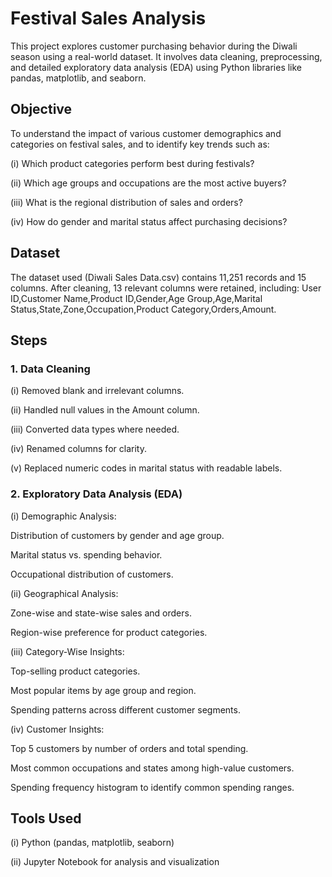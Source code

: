 # Festival Sales Analysis
This project explores customer purchasing behavior during the Diwali season using a real-world dataset. It involves data cleaning, preprocessing, and detailed exploratory data analysis (EDA) using Python libraries like pandas, matplotlib, and seaborn.
## Objective
To understand the impact of various customer demographics and categories on festival sales, and to identify key trends such as:

(i) Which product categories perform best during festivals?

(ii) Which age groups and occupations are the most active buyers?

(iii) What is the regional distribution of sales and orders?

(iv) How do gender and marital status affect purchasing decisions?
## Dataset
The dataset used (Diwali Sales Data.csv) contains 11,251 records and 15 columns. After cleaning, 13 relevant columns were retained, including:
User ID,Customer Name,Product ID,Gender,Age Group,Age,Marital Status,State,Zone,Occupation,Product Category,Orders,Amount.
## Steps
### 1. Data Cleaning
(i) Removed blank and irrelevant columns.

(ii) Handled null values in the Amount column.

(iii) Converted data types where needed.

(iv) Renamed columns for clarity.

(v) Replaced numeric codes in marital status with readable labels.
### 2. Exploratory Data Analysis (EDA)
(i) Demographic Analysis:

Distribution of customers by gender and age group.

Marital status vs. spending behavior.

Occupational distribution of customers.

(ii) Geographical Analysis:

Zone-wise and state-wise sales and orders.

Region-wise preference for product categories.

(iii) Category-Wise Insights:

Top-selling product categories.

Most popular items by age group and region.

Spending patterns across different customer segments.

(iv) Customer Insights:

Top 5 customers by number of orders and total spending.

Most common occupations and states among high-value customers.

Spending frequency histogram to identify common spending ranges.
## Tools Used
(i) Python (pandas, matplotlib, seaborn)

(ii) Jupyter Notebook for analysis and visualization

